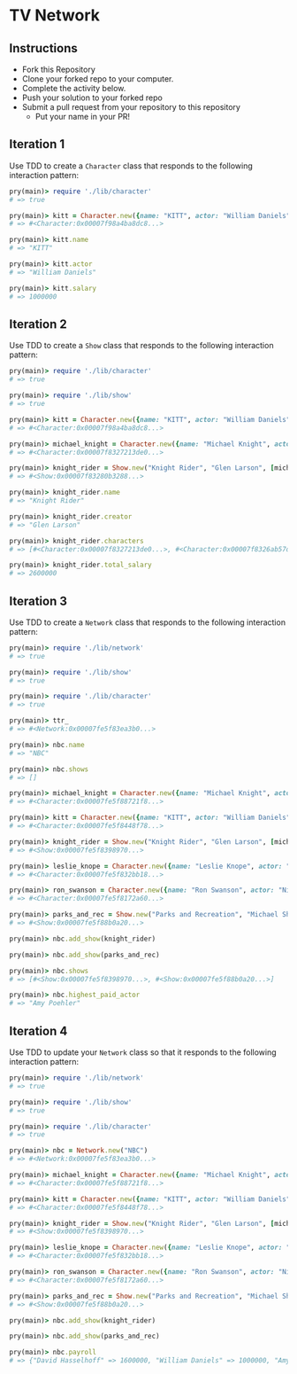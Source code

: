 # TV Network

## Instructions

* Fork this Repository
* Clone your forked repo to your computer.
* Complete the activity below.
* Push your solution to your forked repo
* Submit a pull request from your repository to this repository
  * Put your name in your PR!

## Iteration 1

Use TDD to create a `Character` class that responds to the following interaction pattern:

```ruby
pry(main)> require './lib/character'
# => true

pry(main)> kitt = Character.new({name: "KITT", actor: "William Daniels", salary: 1_000_000})
# => #<Character:0x00007f98a4ba8dc8...>

pry(main)> kitt.name
# => "KITT"

pry(main)> kitt.actor
# => "William Daniels"

pry(main)> kitt.salary
# => 1000000
```

## Iteration 2

Use TDD to create a `Show` class that responds to the following interaction pattern:

```ruby
pry(main)> require './lib/character'
# => true

pry(main)> require './lib/show'
# => true

pry(main)> kitt = Character.new({name: "KITT", actor: "William Daniels", salary: 1_000_000})
# => #<Character:0x00007f98a4ba8dc8...>

pry(main)> michael_knight = Character.new({name: "Michael Knight", actor: "David Hasselhoff", salary: 1_600_000})
# => #<Character:0x00007f8327213de0...>

pry(main)> knight_rider = Show.new("Knight Rider", "Glen Larson", [michael_knight, kitt])
# => #<Show:0x00007f83280b3288...>

pry(main)> knight_rider.name
# => "Knight Rider"

pry(main)> knight_rider.creator
# => "Glen Larson"

pry(main)> knight_rider.characters
# => [#<Character:0x00007f8327213de0...>, #<Character:0x00007f8326ab57d8...>]

pry(main)> knight_rider.total_salary
# => 2600000
```

## Iteration 3

Use TDD to create a `Network` class that responds to the following interaction pattern:

```ruby
pry(main)> require './lib/network'
# => true

pry(main)> require './lib/show'
# => true

pry(main)> require './lib/character'
# => true

pry(main)> ttr_
# => #<Network:0x00007fe5f83ea3b0...>

pry(main)> nbc.name
# => "NBC"

pry(main)> nbc.shows
# => []

pry(main)> michael_knight = Character.new({name: "Michael Knight", actor: "David Hasselhoff", salary: 1_600_000})
# => #<Character:0x00007fe5f88721f8...>

pry(main)> kitt = Character.new({name: "KITT", actor: "William Daniels", salary: 1_000_000})
# => #<Character:0x00007fe5f8448f78...>

pry(main)> knight_rider = Show.new("Knight Rider", "Glen Larson", [michael_knight, kitt])
# => #<Show:0x00007fe5f8398970...>

pry(main)> leslie_knope = Character.new({name: "Leslie Knope", actor: "Amy Poehler", salary: 2_000_000})
# => #<Character:0x00007fe5f832bb18...>

pry(main)> ron_swanson = Character.new({name: "Ron Swanson", actor: "Nick Offerman", salary: 1_400_000})
# => #<Character:0x00007fe5f8172a60...>

pry(main)> parks_and_rec = Show.new("Parks and Recreation", "Michael Shur & Greg Daniels", [leslie_knope, ron_swanson])
# => #<Show:0x00007fe5f88b0a20...>

pry(main)> nbc.add_show(knight_rider)

pry(main)> nbc.add_show(parks_and_rec)

pry(main)> nbc.shows
# => [#<Show:0x00007fe5f8398970...>, #<Show:0x00007fe5f88b0a20...>]

pry(main)> nbc.highest_paid_actor
# => "Amy Poehler"
```

## Iteration 4

Use TDD to update your `Network` class so that it responds to the following interaction pattern:

```ruby
pry(main)> require './lib/network'
# => true

pry(main)> require './lib/show'
# => true

pry(main)> require './lib/character'
# => true

pry(main)> nbc = Network.new("NBC")
# => #<Network:0x00007fe5f83ea3b0...>

pry(main)> michael_knight = Character.new({name: "Michael Knight", actor: "David Hasselhoff", salary: 1_600_000})
# => #<Character:0x00007fe5f88721f8...>

pry(main)> kitt = Character.new({name: "KITT", actor: "William Daniels", salary: 1_000_000})
# => #<Character:0x00007fe5f8448f78...>

pry(main)> knight_rider = Show.new("Knight Rider", "Glen Larson", [michael_knight, kitt])
# => #<Show:0x00007fe5f8398970...>

pry(main)> leslie_knope = Character.new({name: "Leslie Knope", actor: "Amy Poehler", salary: 2_000_000})
# => #<Character:0x00007fe5f832bb18...>

pry(main)> ron_swanson = Character.new({name: "Ron Swanson", actor: "Nick Offerman", salary: 1_400_000})
# => #<Character:0x00007fe5f8172a60...>

pry(main)> parks_and_rec = Show.new("Parks and Recreation", "Michael Shur & Greg Daniels", [leslie_knope, ron_swanson])
# => #<Show:0x00007fe5f88b0a20...>

pry(main)> nbc.add_show(knight_rider)

pry(main)> nbc.add_show(parks_and_rec)

pry(main)> nbc.payroll
# => {"David Hasselhoff" => 1600000, "William Daniels" => 1000000, "Amy Poehler" => 2000000, "Nick Offerman" => 1400000}
```
